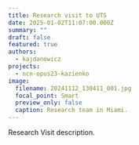 ```yaml
---
title: Research visit to UTS
date: 2025-01-02T11:07:00.000Z
summary: ""
draft: false
featured: true
authors:
  - kajdanowicz
projects:
  - ncn-opus23-kazienko
image:
  filename: 20241112_130411_001.jpg
  focal_point: Smart
  preview_only: false
  caption: Research team in Miami.
---
```

Research Visit description.
